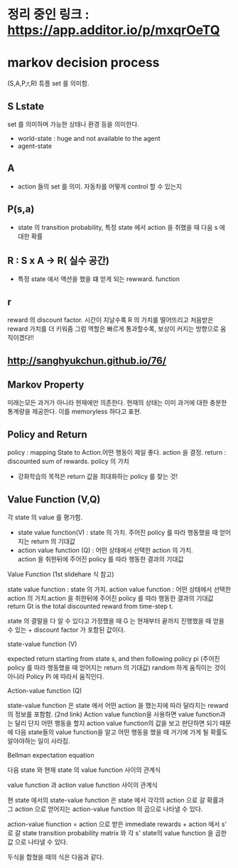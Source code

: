 # 정리 중인 링크 : https://app.additor.io/p/mxqrOeTQ

# markov decision process 

(S,A,P,r,R)  튜플  set 를 의미함.

## S Lstate

  set 를 의미하며 가능한 상태나 환경 등을 의미한다.

  * world-state : huge and not available to the agent
  * agent-state 
  
## A 

* action  들의  set 를 의미. 자동차를 어떻게 control 할 수 있는지

## P(s,a)

* state  의   transition probability,  특정  state 에서 action 을 취했을 때 다음  s 에 대한 확률

## R : S x A -> R( 실수 공간)

* 특정  state 에서 액션을 했을 떄 얻게 되는  rewward. function

## r

reward 의  discount factor.  시간이 지날수록  R 의 가치를 떨어뜨리고  처음받은 reward  가치를 더 키워줌
그럼 역할은 빠르게 통과할수록, 보상이 커지는 방향으로 움직이겠다!!

## http://sanghyukchun.github.io/76/
   
   
 ##  Markov Property
 
 미래는모든 과거가 아니라 현재에만 의존한다. 현재의 상태는 이미 과거에 대한 충분한 통계량을 제공한다.
 이를  memoryless 하다고 표현.

##  Policy and Return

 policy : mapping State to Action.어떤 행동이 제일 좋다. action 을 결정.
return :  discounted sum of rewards. policy 의 가치
 * 강화학습의 목적은  return 값을 최대화하는  policy 를 찾는 것!
 
 ##  Value Function (V,Q)
 
각  state 의  value 를 평가함. 
* state value function(V) : state 의 가치.  주어진  policy 를 따라
행동했을 때 얻어지는  return  의 기대값
*  action value function (Q) :  어떤 상태에서  선택한  action 의 가치.  
action 을 취한뒤에 주어진  policy 를 따라 행동한 결과의 기대값


 Value Function (1st slidehare 식 참고)

state value function : state 의 가치. 
action value function  : 어떤 상태에서 선택한 action 의 가치.action 을 취한뒤에 주어진 policy 를 따라 행동한 결과의 기대값
return Gt is the total discounted reward from time-step t.

state 의 결말을 다 알 수 있다고 가정했을 때  G 는 현재부터 끝까지 진행했을 때 얻을 수 있는 + discount factor 가 포함된 값이다.




state-value function (V)

expected return starting from state s, and then following policy pi (주어진 policy 를 따라 행동했을 때 얻어지는 return 의 기대값)
random 하게 움직이는 것이 아니라  Policy Pi  에 따라서 움직인다.


 

Action-value function (Q)

state-value function  은  state 에서 어떤 action 을 했는지에 따라 달라지는  reward 의 정보를 포함함. (2nd link)
Action value function을 사용하면 value function과는 달리 단지 어떤 행동을 할지 action value function의 값을 보고 판단하면 되기 때문에 다음 state들의 value function을 알고 어떤 행동을 했을 때 거기에 가게 될 확률도 알아야하는 일이 사라짐.




Bellman expectation equation


다음  state 와   현재  state 의  value function 사이의 관계식




 value function 과  action  value function 사이의 관계식


현   state 에서의  state-value function 은   state 에서 각각의  action 으로 갈 확률과 그  action 으로 얻어지는 action-value function 의 곱으로 나타낼  수 있다.


  action-value fiunction = action 으로 받은  immediate rewards + action 에서  s'  로 갈  state transition probability matrix 와 각  s' state의  value function 을 곱한 값 으로 나타낼 수 있다.


두식을 합쳤을 때의 식은 다음과 같다.









 
 
 
 
